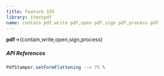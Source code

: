 ```yaml
---
title: Feature 155
library: itextpdf
name: contain pdf,write pdf,open pdf,sign pdf,process pdf
---
```


**pdf**->(contain,write,open,sign,process)

##### API References

```java
PdfStamper.setFormFlattening --> 75 %
```
